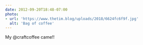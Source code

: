 ```yaml
---
date: 2012-09-20T18:48-07:00
photo:
- url: 'https://www.thetim.blog/uploads/2018/6624fc6f9f.jpg'
  alt: 'Bag of coffee'
---
```

My @craftcoffee came!!
